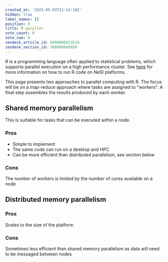 ```yaml
---
created_at: '2023-05-03T21:14:18Z'
hidden: true
label_names: []
position: 0
title: R parallel
vote_count: 0
vote_sum: 0
zendesk_article_id: 6906005813519
zendesk_section_id: 360000040056
---
```


R is a programming language often applied to statistical problems, which
supports parallel execution on a high performance cluster. See
[here](https://support.nesi.org.nz/hc/en-gb/articles/209338087-R) for
more information on how to run R code on NeSI platforms. 

This page presents two approaches to parallel computing with R. The
focus will be on a map-reduce approach where tasks are assigned to
"workers". A final step assembles the results produced by each worker.

## Shared memory parallelism

This is suitable for tasks that can be executed within a node. 

### Pros

-   Simple to implement
-   The same code can run on a desktop and HPC
-   Can be more efficient than distributed parallelism, see section
    below

### Cons

The number of workers is limited by the number of cores available on a
node

## Distributed memory parallelism

### Pros

Scales to the size of the platform

### Cons

Sometimes less efficient than shared memory parallelism as data will
need to be messaged between nodes

 
